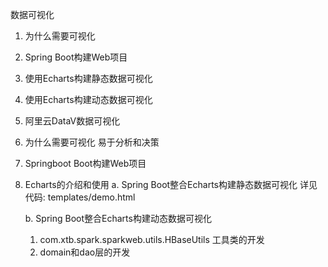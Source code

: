 数据可视化

1. 为什么需要可视化
2. Spring Boot构建Web项目
3. 使用Echarts构建静态数据可视化
4. 使用Echarts构建动态数据可视化
5. 阿里云DataV数据可视化


1. 为什么需要可视化
    易于分析和决策


2. Springboot Boot构建Web项目


3. Echarts的介绍和使用
    a. Spring Boot整合Echarts构建静态数据可视化
    详见代码: templates/demo.html


    b. Spring Boot整合Echarts构建动态数据可视化
      1. com.xtb.spark.sparkweb.utils.HBaseUtils 工具类的开发
      2. domain和dao层的开发










